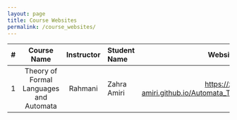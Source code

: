 ```yaml
---
layout: page
title: Course Websites
permalink: /course_websites/
---
```


| # |       Course Name                      |   Instructor    | Student Name    | Website URL          |
|---|:--------------------------------------:|:---------------:|:----------------|---------------------:|
| 1 | Theory of Formal Languages and Automata |     Rahmani    |   Zahra Amiri| https://zahra-amiri.github.io/Automata_Theory/ |
